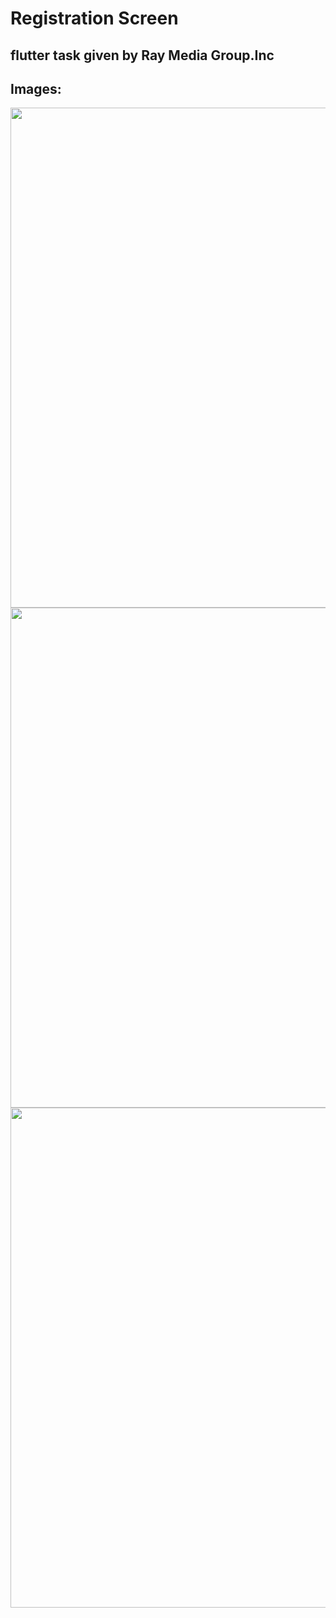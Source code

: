 # Registration Screen

## flutter task given by Ray Media Group.Inc

## Images:


<img src="https://user-images.githubusercontent.com/75219867/138686379-ed99f4ce-f01e-41f2-b7c2-915e062c0da4.png" width="525" height="800">
<img src="https://user-images.githubusercontent.com/75219867/138686382-dc7be5cc-5dae-4650-8348-c4bdf5adf511.png" width="525" height="800">
<img src="https://user-images.githubusercontent.com/75219867/138686384-f3b65694-a529-41d0-bb6c-ec772cde81dc.png" width="525" height="800">
